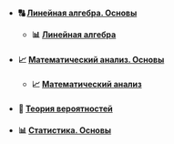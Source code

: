 - #### :capital_abcd: [Линейная алгебра. Основы](https://github.com/NazarovMichail/Lectures-notes-MIPT/blob/master/Math/ipynb/Линейная%20алгебра.ipynb)

    - #### :bar_chart: [Линейная алгебра](https://github.com/NazarovMichail/Lectures-notes-MIPT/blob/master/Math/ipynb/Математика.%20Линенйая%20алгебра.ipynb)

- #### :chart_with_upwards_trend: [Математический анализ. Основы](https://github.com/NazarovMichail/Lectures-notes-MIPT/blob/master/Math/ipynb/Матан.ipynb)
    - #### :chart_with_upwards_trend: [Математический анализ](https://github.com/NazarovMichail/Lectures-notes-MIPT/blob/master/Math/ipynb/Математика.%20Математический%20анализ.ipynb)
- #### :game_die: [Теория вероятностей](https://github.com/NazarovMichail/Lectures-notes-MIPT/blob/master/Math/ipynb/Математика.Теория%20вероятностей.ipynb)
- #### :bar_chart: [Статистика. Основы](https://github.com/NazarovMichail/Lectures-notes-MIPT/blob/master/Math/ipynb/Statistics.ipynb)